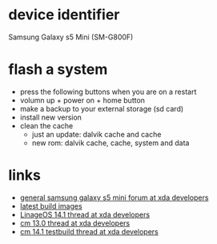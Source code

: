 # device identifier

Samsung Galaxy s5 Mini (SM-G800F)

# flash a system

* press the following buttons when you are on a restart
* volumn up + power on + home button
* make a backup to your external storage (sd card)
* install new version
* clean the cache
    * just an update: dalvik cache and cache
    * new rom: dalvik cache, cache, system and data

# links


* [general samsung galaxy s5 mini forum at xda developers](http://forum.xda-developers.com/sitesearch.php?q=galaxy%20s5%20mini)
* [latest build images](https://aykevl.nl/android)
* [LinageOS 14.1 thread at xda developers](https://forum.xda-developers.com/galaxy-s5-mini/development/g800f-m-y-lineageos-14-1-g800f-m-y-t3549055)
* [cm 13.0 thread at xda developers](http://forum.xda-developers.com/galaxy-s5-mini/development/g800f-m-y-cyanogenmod-13-0-g800f-m-y-t3234909)
* [cm 14.1 testbuild thread at xda developers](http://forum.xda-developers.com/galaxy-s5-mini/development/g800f-m-y-cyanogenmod-14-1-g800f-m-y-t3495789)
